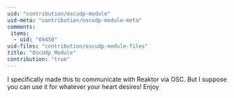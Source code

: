 ```yaml
---
uid: "contribution/oscudp-module"
uid-meta: "contribution/oscudp-module-meta"
comments: 
 items: 
  - uid: "69450"
uid-files: "contribution/oscudp-module-files"
title: "OscUdp Module"
contribution: "true"
---
```


I specifically made this to communicate with Reaktor via OSC.  But I suppose you can use it for whatever your heart desires!  Enjoy
